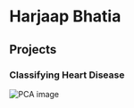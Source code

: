 # Harjaap Bhatia 

## Projects

### Classifying Heart Disease 
![PCA image](https://github.com/harjaap7b/images/blob/main/heartdisease.png)
